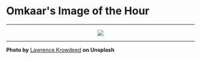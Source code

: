 # Omkaar's Image of the Hour

---

<div align="center">

<a href="https://unsplash.com/photos/a-skateboarder-does-a-big-air-trick-over-a-bowl-u0alw4egy0g">
  <img src="https://images.unsplash.com/photo-1751273558776-33fa9957a80a?crop=entropy&cs=tinysrgb&fit=max&fm=jpg&ixid=M3w3NjA2Nzh8MHwxfHJhbmRvbXx8fHx8fHx8fDE3NTI1Mzc2MDB8&ixlib=rb-4.1.0&q=80&w=1080" style="max-width:100%; height:auto;">
</a>



</div>

---

**Photo by** [Lawrence Krowdeed](https://unsplash.com/@krowdeed) **on Unsplash**
